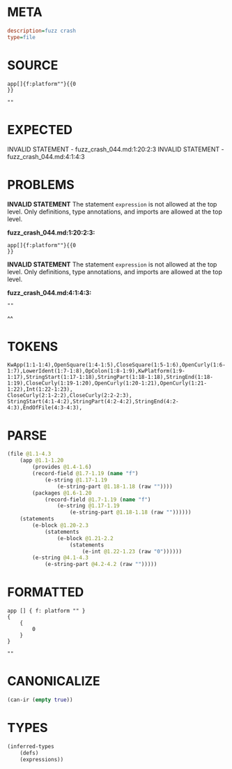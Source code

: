 # META
~~~ini
description=fuzz crash
type=file
~~~
# SOURCE
~~~roc
app[]{f:platform""}{{0
}}

""
~~~
# EXPECTED
INVALID STATEMENT - fuzz_crash_044.md:1:20:2:3
INVALID STATEMENT - fuzz_crash_044.md:4:1:4:3
# PROBLEMS
**INVALID STATEMENT**
The statement `expression` is not allowed at the top level.
Only definitions, type annotations, and imports are allowed at the top level.

**fuzz_crash_044.md:1:20:2:3:**
```roc
app[]{f:platform""}{{0
}}
```


**INVALID STATEMENT**
The statement `expression` is not allowed at the top level.
Only definitions, type annotations, and imports are allowed at the top level.

**fuzz_crash_044.md:4:1:4:3:**
```roc
""
```
^^


# TOKENS
~~~zig
KwApp(1:1-1:4),OpenSquare(1:4-1:5),CloseSquare(1:5-1:6),OpenCurly(1:6-1:7),LowerIdent(1:7-1:8),OpColon(1:8-1:9),KwPlatform(1:9-1:17),StringStart(1:17-1:18),StringPart(1:18-1:18),StringEnd(1:18-1:19),CloseCurly(1:19-1:20),OpenCurly(1:20-1:21),OpenCurly(1:21-1:22),Int(1:22-1:23),
CloseCurly(2:1-2:2),CloseCurly(2:2-2:3),
StringStart(4:1-4:2),StringPart(4:2-4:2),StringEnd(4:2-4:3),EndOfFile(4:3-4:3),
~~~
# PARSE
~~~clojure
(file @1.1-4.3
	(app @1.1-1.20
		(provides @1.4-1.6)
		(record-field @1.7-1.19 (name "f")
			(e-string @1.17-1.19
				(e-string-part @1.18-1.18 (raw ""))))
		(packages @1.6-1.20
			(record-field @1.7-1.19 (name "f")
				(e-string @1.17-1.19
					(e-string-part @1.18-1.18 (raw ""))))))
	(statements
		(e-block @1.20-2.3
			(statements
				(e-block @1.21-2.2
					(statements
						(e-int @1.22-1.23 (raw "0"))))))
		(e-string @4.1-4.3
			(e-string-part @4.2-4.2 (raw "")))))
~~~
# FORMATTED
~~~roc
app [] { f: platform "" }
{
	{
		0
	}
}

""
~~~
# CANONICALIZE
~~~clojure
(can-ir (empty true))
~~~
# TYPES
~~~clojure
(inferred-types
	(defs)
	(expressions))
~~~
